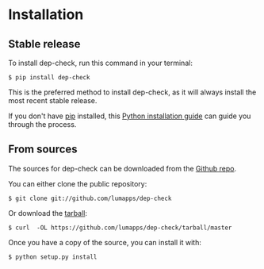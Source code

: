 Installation
============

Stable release
--------------

To install dep-check, run this command in your terminal:

``` {.sourceCode .console}
$ pip install dep-check
```

This is the preferred method to install dep-check, as it will always
install the most recent stable release.

If you don't have [pip](https://pip.pypa.io) installed, this [Python installation guide](http://docs.python-guide.org/en/latest/starting/installation/) can guide you through the process.

From sources
------------

The sources for dep-check can be downloaded from the [Github repo](https://github.com/lumapps/dep-check).

You can either clone the public repository:

``` {.sourceCode .console}
$ git clone git://github.com/lumapps/dep-check
```

Or download the [tarball](https://github.com/lumapps/dep-check/tarball/master):

``` {.sourceCode .console}
$ curl  -OL https://github.com/lumapps/dep-check/tarball/master
```

Once you have a copy of the source, you can install it with:

``` {.sourceCode .console}
$ python setup.py install
```
